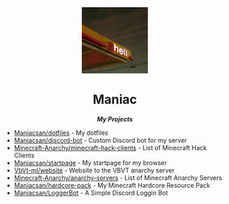 <div align="center">

<img src="pfp.jpg" width="150px" height="150px"> 

Maniac
===
***My Projects***

</div>

- [Maniacsan/dotfiles](https://github.com/Maniacsan/dotfiles) - My dotfiles
- [Maniacsan/discord-bot](https://github.com/Maniacsan/discord-bot) - Custom Discord bot for my server
- [Minecraft-Anarchy/minecraft-hack-clients](https://github.com/Minecraft-Anarchy/minecraft-hack-clients) - List of Minecraft Hack Clients
- [Maniacsan/startpage](https://github.com/Maniacsan/startpage) - My startpage for my browser
- [VbVt-ml/website](https://github.com/VbVt-ml/website) - Website to the VBVT anarchy server
- [Minecraft-Anarchy/anarchy-servers](https://github.com/Minecraft-Anarchy/anarchy-servers) - List of Minecraft Anarchy Servers
- [Maniacsan/hardcore-pack](https://github.com/Maniacsan/hardcore-pack) - My Minecraft Hardcore Resource Pack
- [Maniacsan/LoggerBot](https://github.com/Maniacsan/LoggerBot) - A Simple Discord Loggin Bot
